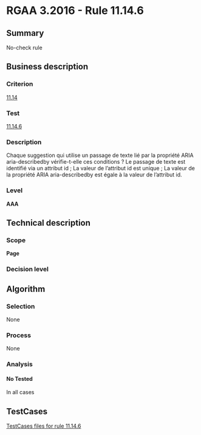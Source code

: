 # RGAA 3.2016 - Rule 11.14.6

## Summary
No-check rule


## Business description

### Criterion
[11.14](http://references.modernisation.gouv.fr/rgaa-accessibilite/criteres.html#crit-11-14)

### Test
[11.14.6](http://references.modernisation.gouv.fr/rgaa-accessibilite/criteres.html#test-11-14-6)

### Description
Chaque suggestion qui utilise un passage de texte lié par la propriété ARIA aria-describedby vérifie-t-elle ces conditions ? Le passage de texte est identifié via un attribut id ; La valeur de l’attribut id est unique ; La valeur de la propriété ARIA aria-describedby est égale à la valeur de l’attribut id.

### Level
**AAA**


## Technical description

### Scope
**Page**

### Decision level


## Algorithm

### Selection
None

### Process
None

### Analysis

#### No Tested
In all cases


##  TestCases

[TestCases files for rule 11.14.6](https://github.com/Asqatasun/Asqatasun/tree/RGAA_3.2016/rules/rules-rgaa3.2016/src/test/resources/testcases/rgaa32016/Rgaa32016Rule111406/)


